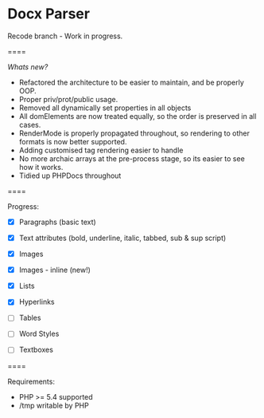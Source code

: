Docx Parser
====

Recode branch - Work in progress. 

====

*Whats new?* 

* Refactored the architecture to be easier to maintain, and be properly OOP.
* Proper priv/prot/public usage.
* Removed all dynamically set properties in all objects
* All domElements are now treated equally, so the order is preserved in all cases.
* RenderMode is properly propagated throughout, so rendering to other formats is now better supported.
* Adding customised tag rendering easier to handle
* No more archaic arrays at the pre-process stage, so its easier to see how it works.
* Tidied up PHPDocs throughout

====

Progress: 
* [x] Paragraphs (basic text)
* [x] Text attributes (bold, underline, italic, tabbed, sub & sup script) 
* [x] Images
* [x] Images - inline (new!)
* [x] Lists
* [x] Hyperlinks
* [ ] Tables
* [ ] Word Styles
* [ ] Textboxes


====


Requirements:

- PHP >= 5.4 supported
- /tmp writable by PHP